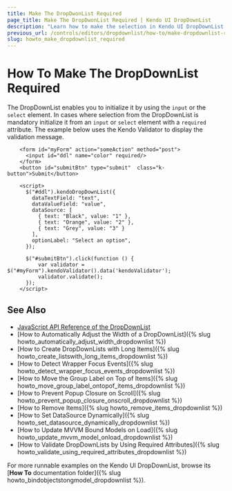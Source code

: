 ```yaml
---
title: Make The DropDwonList Required
page_title: Make The DropDwonList Required | Kendo UI DropDownList
description: "Learn how to make the selection in Kendo UI DropDownList widget required."
previous_url: /controls/editors/dropdownlist/how-to/make-dropdownlist-required
slug: howto_make_dropdownlist_required
---
```


# How To Make The DropDownList Required

The DropDownList enables you to initialize it by using the `input` or the `select` element. In cases where selection from the DropDownList is mandatory initialize it from an `input` or `select` element with a `required` attribute. The example below uses the Kendo Validator to display the validation message.

```dojo
    <form id="myForm" action="someAction" method="post">
      <input id="ddl" name="color" required/>
    </form>
    <button id="submitBtn" type="submit"  class="k-button">Submit</button>
   
    <script>
      $("#ddl").kendoDropDownList({
        dataTextField: "text",
        dataValueField: "value",
        dataSource: [
          { text: "Black", value: "1" },
          { text: "Orange", value: "2" },
          { text: "Grey", value: "3" }
        ],
        optionLabel: "Select an option",
      });

      $("#submitBtn").click(function () {
          var validator = $("#myForm").kendoValidator().data('kendoValidator');
          validator.validate();
      });
    </script>
```

## See Also

* [JavaScript API Reference of the DropDownList](/api/javascript/ui/dropdownlist)
* [How to Automatically Adjust the Width of a DropDownList]({% slug howto_automatically_adjust_width_dropdownlist %})
* [How to Create DropDownLists with Long Items]({% slug howto_create_listswith_long_items_dropdownlist %})
* [How to Detect Wrapper Focus Events]({% slug howto_detect_wrapper_focus_events_dropdownlist %})
* [How to Move the Group Label on Top of Items]({% slug howto_move_group_label_ontopof_items_dropdownlist %})
* [How to Prevent Popup Closure on Scroll]({% slug howto_prevent_popup_closure_onscroll_dropdownlist %})
* [How to Remove Items]({% slug howto_remove_items_dropdownlist %})
* [How to Set DataSource Dynamically]({% slug howto_set_datasource_dynamically_dropdownlist %})
* [How to Update MVVM Bound Models on Load]({% slug howto_update_mvvm_model_onload_dropdownlist %})
* [How to Validate DropDownLists by Using Required Attributes]({% slug howto_validate_using_required_attributes_dropdownlist %})

For more runnable examples on the Kendo UI DropDownList, browse its [**How To** documentation folder]({% slug howto_bindobjectstongmodel_dropdownlist %}).
